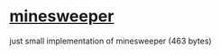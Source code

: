 # [minesweeper](https://nottgy.github.io/einstain/minesweeper/index.html)

just small implementation of minesweeper (463 bytes)
